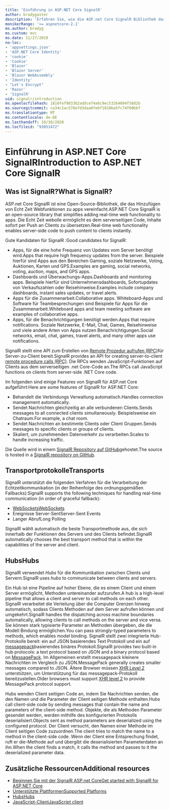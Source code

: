 ```yaml
---
title: 'Einführung in ASP.NET Core SignalR'
author: bradygaster
description: 'Erfahren Sie, wie die ASP.net Core SignalR Bibliothek das Hinzufügen von Echtzeitfunktionen zu apps vereinfacht.'
monikerRange: '>= aspnetcore-2.1'
ms.author: bradyg
ms.custom: mvc
ms.date: 11/27/2019
no-loc:
- 'appsettings.json'
- 'ASP.NET Core Identity'
- 'cookie'
- 'Cookie'
- 'Blazor'
- 'Blazor Server'
- 'Blazor WebAssembly'
- 'Identity'
- "Let's Encrypt"
- 'Razor'
- 'SignalR'
uid: signalr/introduction
ms.openlocfilehash: 1810fef903362addcef4a6c9ec53264604f58d2b
ms.sourcegitcommit: ca34c1ac578e7d3daa0febf1810ba5fc74f60bbf
ms.translationtype: MT
ms.contentlocale: de-DE
ms.lasthandoff: 10/30/2020
ms.locfileid: "93051472"
---
```

# <a name="introduction-to-aspnet-core-no-locsignalr"></a><span data-ttu-id="d6bf9-103">Einführung in ASP.NET Core SignalR</span><span class="sxs-lookup"><span data-stu-id="d6bf9-103">Introduction to ASP.NET Core SignalR</span></span>

## <a name="what-is-no-locsignalr"></a><span data-ttu-id="d6bf9-104">Was ist SignalR?</span><span class="sxs-lookup"><span data-stu-id="d6bf9-104">What is SignalR?</span></span>

<span data-ttu-id="d6bf9-105">ASP.net Core SignalR ist eine Open-Source-Bibliothek, die das Hinzufügen von Echt Zeit Webfunktionen zu apps vereinfacht.</span><span class="sxs-lookup"><span data-stu-id="d6bf9-105">ASP.NET Core SignalR is an open-source library that simplifies adding real-time web functionality to apps.</span></span> <span data-ttu-id="d6bf9-106">Die Echt Zeit webolle ermöglicht es dem serverseitigen Code, Inhalte sofort per Push an Clients zu übersetzen.</span><span class="sxs-lookup"><span data-stu-id="d6bf9-106">Real-time web functionality enables server-side code to push content to clients instantly.</span></span>

<span data-ttu-id="d6bf9-107">Gute Kandidaten für SignalR :</span><span class="sxs-lookup"><span data-stu-id="d6bf9-107">Good candidates for SignalR:</span></span>

* <span data-ttu-id="d6bf9-108">Apps, für die eine hohe Frequenz von Updates vom Server benötigt wird.</span><span class="sxs-lookup"><span data-stu-id="d6bf9-108">Apps that require high frequency updates from the server.</span></span> <span data-ttu-id="d6bf9-109">Beispiele hierfür sind Apps aus den Bereichen Gaming, soziale Netzwerke, Voting, Auktionen, Karten und GPS.</span><span class="sxs-lookup"><span data-stu-id="d6bf9-109">Examples are gaming, social networks, voting, auction, maps, and GPS apps.</span></span>
* <span data-ttu-id="d6bf9-110">Dashboards und Überwachungs-Apps.</span><span class="sxs-lookup"><span data-stu-id="d6bf9-110">Dashboards and monitoring apps.</span></span> <span data-ttu-id="d6bf9-111">Beispiele hierfür sind Unternehmensdashboards, Sofortupdates von Verkaufszahlen oder Reisehinweise.</span><span class="sxs-lookup"><span data-stu-id="d6bf9-111">Examples include company dashboards, instant sales updates, or travel alerts.</span></span>
* <span data-ttu-id="d6bf9-112">Apps für die Zusammenarbeit.</span><span class="sxs-lookup"><span data-stu-id="d6bf9-112">Collaborative apps.</span></span> <span data-ttu-id="d6bf9-113">Whiteboard-Apps und Software für Teambesprechungen sind Beispiele für Apps für die Zusammenarbeit.</span><span class="sxs-lookup"><span data-stu-id="d6bf9-113">Whiteboard apps and team meeting software are examples of collaborative apps.</span></span>
* <span data-ttu-id="d6bf9-114">Apps, für die Benachrichtigungen benötigt werden.</span><span class="sxs-lookup"><span data-stu-id="d6bf9-114">Apps that require notifications.</span></span> <span data-ttu-id="d6bf9-115">Soziale Netzwerke, E-Mail, Chat, Games, Reisehinweise und viele andere Arten von Apps nutzen Benachrichtigungen.</span><span class="sxs-lookup"><span data-stu-id="d6bf9-115">Social networks, email, chat, games, travel alerts, and many other apps use notifications.</span></span>

<span data-ttu-id="d6bf9-116">SignalR stellt eine API zum Erstellen von [Remote Prozedur aufrufen (RPC)](https://wikipedia.org/wiki/Remote_procedure_call)für Server-zu-Client bereit.</span><span class="sxs-lookup"><span data-stu-id="d6bf9-116">SignalR provides an API for creating server-to-client [remote procedure calls (RPC)](https://wikipedia.org/wiki/Remote_procedure_call).</span></span> <span data-ttu-id="d6bf9-117">Die RPCs wenden JavaScript-Funktionen auf Clients aus dem serverseitigen .net Core-Code an.</span><span class="sxs-lookup"><span data-stu-id="d6bf9-117">The RPCs call JavaScript functions on clients from server-side .NET Core code.</span></span>

<span data-ttu-id="d6bf9-118">Im folgenden sind einige Features von SignalR für ASP.net Core aufgeführt:</span><span class="sxs-lookup"><span data-stu-id="d6bf9-118">Here are some features of SignalR for ASP.NET Core:</span></span>

* <span data-ttu-id="d6bf9-119">Behandelt die Verbindungs Verwaltung automatisch.</span><span class="sxs-lookup"><span data-stu-id="d6bf9-119">Handles connection management automatically.</span></span>
* <span data-ttu-id="d6bf9-120">Sendet Nachrichten gleichzeitig an alle verbundenen Clients.</span><span class="sxs-lookup"><span data-stu-id="d6bf9-120">Sends messages to all connected clients simultaneously.</span></span> <span data-ttu-id="d6bf9-121">Beispielsweise ein Chatraum.</span><span class="sxs-lookup"><span data-stu-id="d6bf9-121">For example, a chat room.</span></span>
* <span data-ttu-id="d6bf9-122">Sendet Nachrichten an bestimmte Clients oder Client Gruppen.</span><span class="sxs-lookup"><span data-stu-id="d6bf9-122">Sends messages to specific clients or groups of clients.</span></span>
* <span data-ttu-id="d6bf9-123">Skaliert, um zunehmenden Datenverkehr zu verarbeiten.</span><span class="sxs-lookup"><span data-stu-id="d6bf9-123">Scales to handle increasing traffic.</span></span>

<span data-ttu-id="d6bf9-124">Die Quelle wird in einem [ SignalR Repository auf GitHub](https://github.com/dotnet/AspNetCore/tree/master/src/SignalR)gehostet.</span><span class="sxs-lookup"><span data-stu-id="d6bf9-124">The source is hosted in a [SignalR repository on GitHub](https://github.com/dotnet/AspNetCore/tree/master/src/SignalR).</span></span>

## <a name="transports"></a><span data-ttu-id="d6bf9-125">Transportprotokolle</span><span class="sxs-lookup"><span data-stu-id="d6bf9-125">Transports</span></span>

<span data-ttu-id="d6bf9-126">SignalR unterstützt die folgenden Verfahren für die Verarbeitung der Echtzeitkommunikation (in der Reihenfolge des ordnungsgemäßen Fallbacks):</span><span class="sxs-lookup"><span data-stu-id="d6bf9-126">SignalR supports the following techniques for handling real-time communication (in order of graceful fallback):</span></span>

* [<span data-ttu-id="d6bf9-127">WebSockets</span><span class="sxs-lookup"><span data-stu-id="d6bf9-127">WebSockets</span></span>](https://tools.ietf.org/html/rfc7118)
* <span data-ttu-id="d6bf9-128">Ereignisse Server-Sent</span><span class="sxs-lookup"><span data-stu-id="d6bf9-128">Server-Sent Events</span></span>
* <span data-ttu-id="d6bf9-129">Langer Abruf</span><span class="sxs-lookup"><span data-stu-id="d6bf9-129">Long Polling</span></span>

<span data-ttu-id="d6bf9-130">SignalR wählt automatisch die beste Transportmethode aus, die sich innerhalb der Funktionen des Servers und des Clients befindet.</span><span class="sxs-lookup"><span data-stu-id="d6bf9-130">SignalR automatically chooses the best transport method that is within the capabilities of the server and client.</span></span>

## <a name="hubs"></a><span data-ttu-id="d6bf9-131">Hubs</span><span class="sxs-lookup"><span data-stu-id="d6bf9-131">Hubs</span></span>

<span data-ttu-id="d6bf9-132">SignalR verwendet *Hubs* für die Kommunikation zwischen Clients und Servern.</span><span class="sxs-lookup"><span data-stu-id="d6bf9-132">SignalR uses *hubs* to communicate between clients and servers.</span></span>

<span data-ttu-id="d6bf9-133">Ein Hub ist eine Pipeline auf hoher Ebene, die es einem Client und einem Server ermöglicht, Methoden untereinander aufzurufen.</span><span class="sxs-lookup"><span data-stu-id="d6bf9-133">A hub is a high-level pipeline that allows a client and server to call methods on each other.</span></span> <span data-ttu-id="d6bf9-134">SignalR verarbeitet die Verteilung über die Computer Grenzen hinweg automatisch, sodass Clients Methoden auf dem Server aufrufen können und umgekehrt.</span><span class="sxs-lookup"><span data-stu-id="d6bf9-134">SignalR handles the dispatching across machine boundaries automatically, allowing clients to call methods on the server and vice versa.</span></span> <span data-ttu-id="d6bf9-135">Sie können stark typisierte Parameter an Methoden übergeben, die die Modell Bindung ermöglichen.</span><span class="sxs-lookup"><span data-stu-id="d6bf9-135">You can pass strongly-typed parameters to methods, which enables model binding.</span></span> <span data-ttu-id="d6bf9-136">SignalR stellt zwei integrierte Hub-Protokolle bereit: ein auf JSON basierendes Text Protokoll und ein auf [messagepack](https://msgpack.org/)basierendes binäres Protokoll.</span><span class="sxs-lookup"><span data-stu-id="d6bf9-136">SignalR provides two built-in hub protocols: a text protocol based on JSON and a binary protocol based on [MessagePack](https://msgpack.org/).</span></span>  <span data-ttu-id="d6bf9-137">Im Allgemeinen erstellt messagepack kleinere Nachrichten im Vergleich zu JSON.</span><span class="sxs-lookup"><span data-stu-id="d6bf9-137">MessagePack generally creates smaller messages compared to JSON.</span></span> <span data-ttu-id="d6bf9-138">Ältere Browser müssen [XHR Level 2](https://caniuse.com/#feat=xhr2) unterstützen, um Unterstützung für das messagepack-Protokoll bereitzustellen.</span><span class="sxs-lookup"><span data-stu-id="d6bf9-138">Older browsers must support [XHR level 2](https://caniuse.com/#feat=xhr2) to provide MessagePack protocol support.</span></span>

<span data-ttu-id="d6bf9-139">Hubs wenden Client seitigen Code an, indem Sie Nachrichten senden, die den Namen und die Parameter der Client seitigen Methode enthalten.</span><span class="sxs-lookup"><span data-stu-id="d6bf9-139">Hubs call client-side code by sending messages that contain the name and parameters of the client-side method.</span></span> <span data-ttu-id="d6bf9-140">Objekte, die als Methoden Parameter gesendet werden, werden mithilfe des konfigurierten Protokolls deserialisiert.</span><span class="sxs-lookup"><span data-stu-id="d6bf9-140">Objects sent as method parameters are deserialized using the configured protocol.</span></span> <span data-ttu-id="d6bf9-141">Der Client versucht, den Namen einer Methode im Client seitigen Code zuzuordnen.</span><span class="sxs-lookup"><span data-stu-id="d6bf9-141">The client tries to match the name to a method in the client-side code.</span></span> <span data-ttu-id="d6bf9-142">Wenn der Client eine Entsprechung findet, ruft er die-Methode auf und übergibt die deserialisierten Parameterdaten an ihn.</span><span class="sxs-lookup"><span data-stu-id="d6bf9-142">When the client finds a match, it calls the method and passes to it the deserialized parameter data.</span></span>

## <a name="additional-resources"></a><span data-ttu-id="d6bf9-143">Zusätzliche Ressourcen</span><span class="sxs-lookup"><span data-stu-id="d6bf9-143">Additional resources</span></span>

* [<span data-ttu-id="d6bf9-144">Beginnen Sie mit der SignalR ASP.net Core</span><span class="sxs-lookup"><span data-stu-id="d6bf9-144">Get started with SignalR for ASP.NET Core</span></span>](xref:tutorials/signalr)
* [<span data-ttu-id="d6bf9-145">Unterstützte Plattformen</span><span class="sxs-lookup"><span data-stu-id="d6bf9-145">Supported Platforms</span></span>](xref:signalr/supported-platforms)
* [<span data-ttu-id="d6bf9-146">Hubs</span><span class="sxs-lookup"><span data-stu-id="d6bf9-146">Hubs</span></span>](xref:signalr/hubs)
* [<span data-ttu-id="d6bf9-147">JavaScript-Client</span><span class="sxs-lookup"><span data-stu-id="d6bf9-147">JavaScript client</span></span>](xref:signalr/javascript-client)

